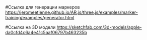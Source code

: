 #Ссылка для генерации маркеров
https://jeromeetienne.github.io/AR.js/three.js/examples/marker-training/examples/generator.html

#Cсылка на 3D модели
https://sketchfab.com/3d-models/apple-da0cfd4c6a4e41c5aaf06797b463235b